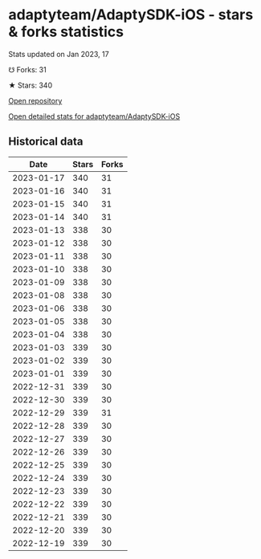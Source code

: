# adaptyteam/AdaptySDK-iOS - stars & forks statistics

Stats updated on Jan 2023, 17

☋ Forks: 31

★ Stars: 340

[Open repository](https://github.com/adaptyteam/AdaptySDK-iOS)

[Open detailed stats for adaptyteam/AdaptySDK-iOS](https://reviewgithub.com/rep/adaptyteam/AdaptySDK-iOS)

## Historical data
| Date | Stars | Forks |
|------|-------|-------|
| 2023-01-17 | 340 | 31 | 
| 2023-01-16 | 340 | 31 | 
| 2023-01-15 | 340 | 31 | 
| 2023-01-14 | 340 | 31 | 
| 2023-01-13 | 338 | 30 | 
| 2023-01-12 | 338 | 30 | 
| 2023-01-11 | 338 | 30 | 
| 2023-01-10 | 338 | 30 | 
| 2023-01-09 | 338 | 30 | 
| 2023-01-08 | 338 | 30 | 
| 2023-01-06 | 338 | 30 | 
| 2023-01-05 | 338 | 30 | 
| 2023-01-04 | 338 | 30 | 
| 2023-01-03 | 339 | 30 | 
| 2023-01-02 | 339 | 30 | 
| 2023-01-01 | 339 | 30 | 
| 2022-12-31 | 339 | 30 | 
| 2022-12-30 | 339 | 30 | 
| 2022-12-29 | 339 | 31 | 
| 2022-12-28 | 339 | 30 | 
| 2022-12-27 | 339 | 30 | 
| 2022-12-26 | 339 | 30 | 
| 2022-12-25 | 339 | 30 | 
| 2022-12-24 | 339 | 30 | 
| 2022-12-23 | 339 | 30 | 
| 2022-12-22 | 339 | 30 | 
| 2022-12-21 | 339 | 30 | 
| 2022-12-20 | 339 | 30 | 
| 2022-12-19 | 339 | 30 | 

